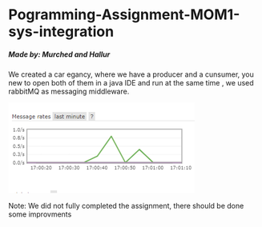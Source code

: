 # Pogramming-Assignment-MOM1-sys-integration

<h5>Made by: Murched and Hallur</h5>

<p>
We created a car egancy, where we have a producer and a cunsumer, you new to open both of them in a java IDE and run at the same time , we used rabbitMQ as messaging middleware.
</p>

<img src="https://github.com/Mokayed/Pogramming-Assignment-MOM1-sys-integration-/blob/master/jgh.PNG" alt="rabbit"/>

<p>Note: We did not fully completed the assignment, there should be done some improvments </p>
